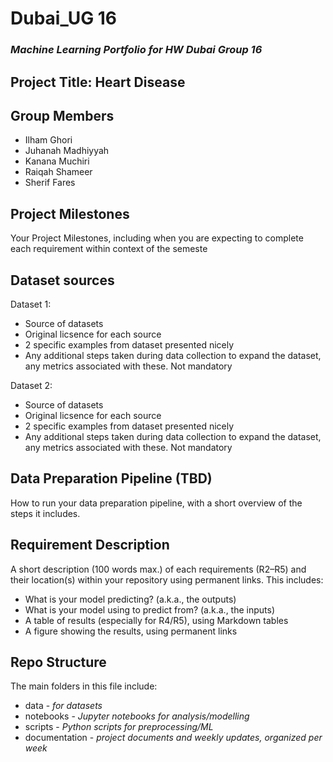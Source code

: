 # **Dubai_UG 16**
### *Machine Learning Portfolio for HW Dubai Group 16*

## Project Title: Heart Disease

## Group Members
  - Ilham Ghori
  - Juhanah Madhiyyah
  - Kanana Muchiri
  - Raiqah Shameer
  - Sherif Fares

## Project Milestones 
Your Project Milestones, including when you are expecting to complete each requirement within 
context of the semeste

## Dataset sources 
Dataset 1:
  - Source of datasets
  - Original licsence for each source
  - 2 specific examples from dataset presented nicely
  - Any additional steps taken during data collection to expand the dataset, any metrics associated
    with these. Not mandatory

Dataset 2:
  - Source of datasets
  - Original licsence for each source
  - 2 specific examples from dataset presented nicely
  - Any additional steps taken during data collection to expand the dataset, any metrics associated
    with these. Not mandatory

## Data Preparation Pipeline (TBD)
 How to run your data preparation pipeline, with a short overview of the steps it includes.

## Requirement Description
A short description (100 words max.) of each requirements (R2–R5) and their location(s) within your 
repository using permanent links. This includes:
 - What is your model predicting? (a.k.a., the outputs)
 - What is your model using to predict from? (a.k.a., the inputs)
 - A table of results (especially for R4/R5), using Markdown tables
 - A figure showing the results, using permanent links

## Repo Structure
The main folders in this file include:
  - data - *for datasets*
  - notebooks  - *Jupyter notebooks for analysis/modelling*
  - scripts - *Python scripts for preprocessing/ML*
  - documentation - *project documents and weekly updates, organized per week*
